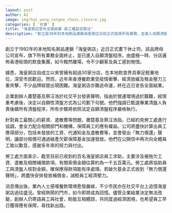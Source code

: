 ```yaml
---
layout: post
author: AI
image: img/hai_wong_congee_chain_closure.jpg
categories: [ '社會' ]
title: "海皇粥店宣布全面結業 員工權益受關注"
description: "創立逾30年的本地粥品連鎖海皇粥店日前正式結束所有業務，並進入自願清盤程序。受疫情、經濟不景及高昂租金影響，公司無力維持經營。創辦人承諾配合勞工處協助員工索償未發工資及遣散費。業界及市民感嘆集團盛極而衰，憶述往日盛況。"
---
```

創立于1992年的本地知名粥品連鎖「海皇粥店」近日正式畫下休止符。該品牌母公司宣布，旗下所有業務全面終止，並已進入自願清盤程序。由盛極一時、分店遍佈香港街頭的飲食集團，如今黯然離場，令不少顧客及員工感到惋惜。

據悉，海皇粥店自成立以來曾擁有超過30家分店，在本地飲食界具舉足輕重地位，深受市民歡迎。然而，近年來香港餐飲業受疫情衝擊、經濟放緩及租金壓力三重夾擊，不少品牌經營出現困難。海皇粥店亦難逃命運，終在近日宣告全面結業。

企業創辦人蕭楚基及蔡汪浩於社交平台發表聲明，指由於營運環境過於艱難，經慎重考慮後，決定以自願性清盤方式為公司劃下句號。他們強調已甄選專業清盤人負責後續所有清盤程序，所有步驟將依照法定自願清盤程序嚴格執行。

針對員工最關心的薪資、遣散費等問題，蕭楚基及蔡汪浩指，已經約見勞工處進行協調，會全力配合相關部門和機構，保障員工的應有權益。公司將盡快計算出員工應得部分，包括未發放的工資、代通知金及遣散費等，並會發出「無力償還」聲明，讓部分賠償可通過破產欠薪保障基金加速發放。他們在公開信中再次向全體員工致以歉意，感謝多年來的努力與付出。

勞工處方面表示，截至目前已收到約百名海皇粥店員工求助，主要涉及被拖欠工資、遣散及相關補償款項，有關索償金額估算約為一千五百萬元。勞工處將協助員工與清盤人核對金額，確保應得款項能有序處理。若破欠基金正式收到「無力償還聲明」，將盡快安排發放補償金，減輕員工經濟壓力。

消息傳出後，業內人士感嘆餐飲環境愈發嚴峻，不少市民亦在社交平台上追憶海皇粥店過往盛況。曾經熱鬧的門市，如今即將成為回憶。儘管企業結業決定無法改變，創辦人仍寄語員工與社會，盼能互相體諒，共同度過經濟困境，也希望員工早日獲得應有保障，尋找新出路。